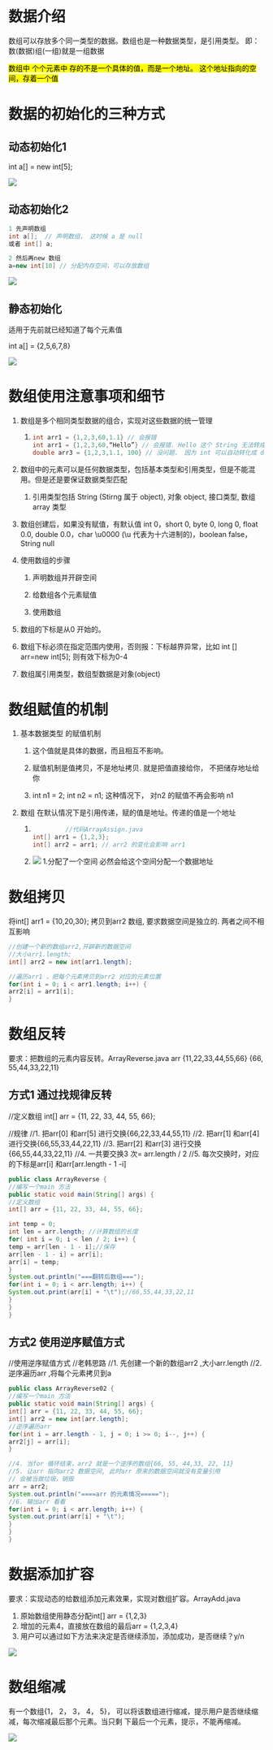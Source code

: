 # 数据介绍

数组可以存放多个同一类型的数据。数组也是一种数据类型，是引用类型。
即：数(数据)组(一组)就是一组数据

<mark>数组中 个个元素中 存的不是一个具体的值，而是一个地址。 这个地址指向的空间，存着一个值</mark>

# 数据的初始化的三种方式

## 动态初始化1

int a[] = new int[5];

![](..\Image\0155_01_数组_动态初始化1.png)

## 动态初始化2

```java
1 先声明数组
int a[];  // 声明数组， 这时候 a 是 null
或者 int[] a; 

2 然后再new 数组
a=new int[10] // 分配内存空间，可以存放数组 
```

![](..\Image\0155_02_数组_动态初始化2.png)

## 静态初始化

适用于先前就已经知道了每个元素值

int a[] = {2,5,6,7,8}

![](..\Image\0155_03_数组_静态初始化.png)

# 数组使用注意事项和细节

1) 数组是多个相同类型数据的组合，实现对这些数据的统一管理
   
   1) ```java
      int arr1 = {1,2,3,60,1.1} // 会报错
      int arr1 = {1,2,3,60,“Hello”} // 会报错. Hello 这个 String 无法转成 int
      double arr3 = {1,2,3,1.1, 100} // 没问题， 因为 int 可以自动转化成 double. 是兼容的
      ```

2) 数组中的元素可以是任何数据类型，包括基本类型和引用类型，但是不能混用。但是还是要保证数据类型匹配
   
   1) 引用类型包括 String (Stirng 属于 object), 对象 object, 接口类型, 数组array 类型

3) 数组创建后，如果没有赋值，有默认值 int 0，short 0, byte 0, long 0, float 0.0, double 0.0，char \u0000  (\u 代表为十六进制的)，boolean false，String null

4) 使用数组的步骤
   
   1) 声明数组并开辟空间
   
   2) 给数组各个元素赋值
   
   3) 使用数组

5) 数组的下标是从0 开始的。

6) 数组下标必须在指定范围内使用，否则报：下标越界异常，比如 int [] arr=new int[5]; 则有效下标为0-4

7) 数组属引用类型，数组型数据是对象(object)

# 数组赋值的机制

1) 基本数据类型 的赋值机制
   
   1) 这个值就是具体的数据，而且相互不影响。
   
   2) 赋值机制是值拷贝，不是地址拷贝. 就是把值直接给你， 不把储存地址给你
   
   3) int n1 = 2; int n2 = n1;  这种情况下， 对n2 的赋值不再会影响 n1

2) 数组 在默认情况下是引用传递，赋的值是地址。传递的值是一个地址
   
   1. ```java
               //代码ArrayAssign.java
      int[] arr1 = {1,2,3};
      int[] arr2 = arr1; // arr2 的变化会影响 arr1
      ```
   2. ![](..\Image\0155_04_数组_赋值机制_地址传递.png)
      1.分配了一个空间 必然会给这个空间分配一个数据地址 

# 数组拷贝

将int[] arr1 = {10,20,30}; 拷贝到arr2 数组, 要求数据空间是独立的. 两者之间不相互影响

```java
//创建一个新的数组arr2,开辟新的数据空间
//大小arr1.length;
int[] arr2 = new int[arr1.length];

//遍历arr1 ，把每个元素拷贝到arr2 对应的元素位置
for(int i = 0; i < arr1.length; i++) {
arr2[i] = arr1[i];
}
```

# 数组反转

要求：把数组的元素内容反转。ArrayReverse.java
arr {11,22,33,44,55,66} {66, 55,44,33,22,11}

## 方式1 通过找规律反转

//定义数组
int[] arr = {11, 22, 33, 44, 55, 66};

//规律
//1. 把arr[0] 和arr[5] 进行交换{66,22,33,44,55,11}
//2. 把arr[1] 和arr[4] 进行交换{66,55,33,44,22,11}
//3. 把arr[2] 和arr[3] 进行交换{66,55,44,33,22,11}
//4. 一共要交换3 次= arr.length / 2
//5. 每次交换时，对应的下标是arr[i] 和arr[arr.length - 1 -i]

```java
public class ArrayReverse {
//编写一个main 方法
public static void main(String[] args) {
//定义数组
int[] arr = {11, 22, 33, 44, 55, 66};

int temp = 0;
int len = arr.length; //计算数组的长度
for( int i = 0; i < len / 2; i++) {
temp = arr[len - 1 - i];//保存
arr[len - 1 - i] = arr[i];
arr[i] = temp;
}
System.out.println("===翻转后数组===");
for(int i = 0; i < arr.length; i++) {
System.out.print(arr[i] + "\t");//66,55,44,33,22,11
}
}
}
```

## 方式2 使用逆序赋值方式

//使用逆序赋值方式
//老韩思路
//1. 先创建一个新的数组arr2 ,大小arr.length
//2. 逆序遍历arr ,将每个元素拷贝到a

```java
public class ArrayReverse02 {
//编写一个main 方法
public static void main(String[] args) {
int[] arr = {11, 22, 33, 44, 55, 66};
int[] arr2 = new int[arr.length];
//逆序遍历arr
for(int i = arr.length - 1, j = 0; i >= 0; i--, j++) {
arr2[j] = arr[i];
}

//4. 当for 循环结束，arr2 就是一个逆序的数组{66, 55, 44,33, 22, 11}
//5. 让arr 指向arr2 数据空间, 此时arr 原来的数据空间就没有变量引用
// 会被当做垃圾，销毁
arr = arr2;
System.out.println("====arr 的元素情况=====");
//6. 输出arr 看看
for(int i = 0; i < arr.length; i++) {
System.out.print(arr[i] + "\t");
}
}
}
```

# 数据添加扩容

要求：实现动态的给数组添加元素效果，实现对数组扩容。ArrayAdd.java

1) 原始数组使用静态分配int[] arr = {1,2,3}
2) 增加的元素4，直接放在数组的最后arr = {1,2,3,4}
3) 用户可以通过如下方法来决定是否继续添加，添加成功，是否继续？y/n

![](..\Image\0155_05_数组_数组扩容.png)

# 数组缩减

有一个数组{1， 2， 3， 4， 5}， 可以将该数组进行缩减，提示用户是否继续缩减，每次缩减最后那个元素。当只剩 下最后一个元素，提示，不能再缩减。

![](..\Image\0155_06_数组_数组缩减.png)

